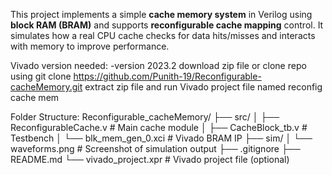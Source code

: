 This project implements a simple **cache memory system** in Verilog using **block RAM (BRAM)** and supports **reconfigurable cache mapping** control. 
It simulates how a real CPU cache checks for data hits/misses and interacts with memory to improve performance.

Vivado version needed: -version 2023.2
download zip file or clone repo using git clone https://github.com/Punith-19/Reconfigurable-cacheMemory.git
extract zip file and run Vivado project file named reconfig cache mem

Folder Structure:
Reconfigurable_cacheMemory/
├── src/
│ ├── ReconfigurableCache.v # Main cache module
│ ├── CacheBlock_tb.v # Testbench
│ └── blk_mem_gen_0.xci # Vivado BRAM IP
├── sim/
│ └── waveforms.png # Screenshot of simulation output
├── .gitignore
├── README.md
└── vivado_project.xpr # Vivado project file (optional)
